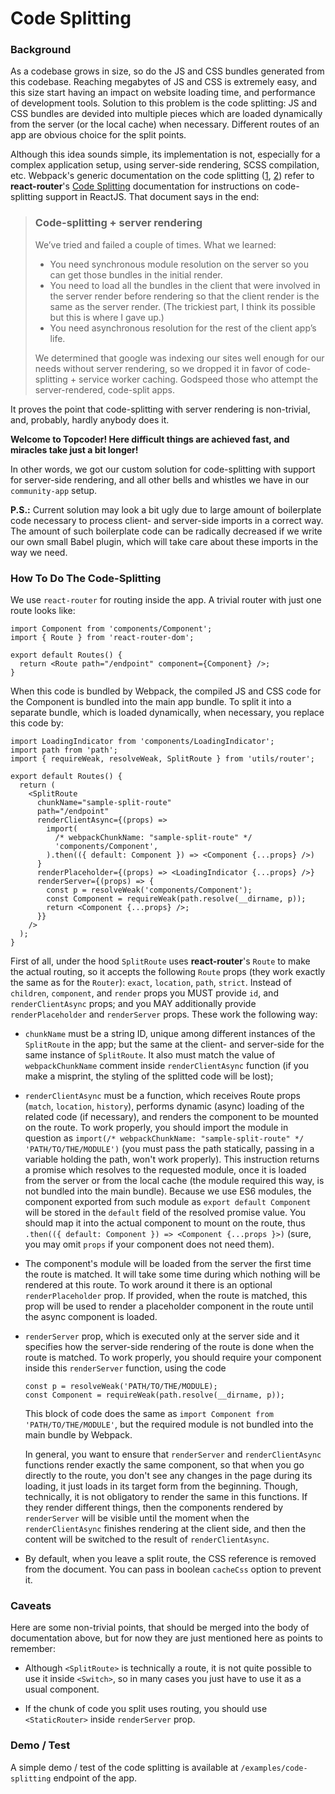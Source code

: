 # Code Splitting

### Background

As a codebase grows in size, so do the JS and CSS bundles generated from this codebase. Reaching megabytes of JS and CSS is extremely easy, and this size start having an impact on website loading time, and performance of development tools. Solution to this problem is the code splitting: JS and CSS bundles are devided into multiple pieces which are loaded dynamically from the server (or the local cache) when necessary. Different routes of an app are obvious choice for the split points.

Although this idea sounds simple, its implementation is not, especially for a complex application setup, using server-side rendering, SCSS compilation, etc. Webpack's generic documentation on the code splitting ([1](https://webpack.js.org/guides/code-splitting/), [2](https://webpack.js.org/guides/lazy-loading/)) refer to **react-router**'s [Code Splitting](https://reacttraining.com/react-router/web/guides/code-splitting) documentation for instructions on code-splitting support in ReactJS. That document says in the end:

> ### Code-splitting + server rendering
> We’ve tried and failed a couple of times. What we learned:
> - You need synchronous module resolution on the server so you can get those bundles in the initial render.
> - You need to load all the bundles in the client that were involved in the server render before rendering so that the client render is the same as the server render. (The trickiest part, I think its possible but this is where I gave up.)
> - You need asynchronous resolution for the rest of the client app’s life.
> 
> We determined that google was indexing our sites well enough for our needs without server rendering, so we dropped it in favor of code-splitting + service worker caching. Godspeed those who attempt the server-rendered, code-split apps.

It proves the point that code-splitting with server rendering is non-trivial, and, probably, hardly anybody does it.

**Welcome to Topcoder! Here difficult things are achieved fast, and miracles take just a bit longer!**

In other words, we got our custom solution for code-splitting with support for server-side rendering, and all other bells and whistles we have in our `community-app` setup.

**P.S.:** Current solution may look a bit ugly due to large amount of boilerplate code necessary to process client- and server-side imports in a correct way. The amount of such boilerplate code can be radically decreased if we write our own small Babel plugin, which will take care about these imports in the way we need.

### How To Do The Code-Splitting

We use `react-router` for routing inside the app. A trivial router with just one route looks like:

```
import Component from 'components/Component';
import { Route } from 'react-router-dom';

export default Routes() {
  return <Route path="/endpoint" component={Component} />;
}
```

When this code is bundled by Webpack, the compiled JS and CSS code for the Component is bundled into the main app bundle. To split it into a separate bundle, which is loaded dynamically, when necessary, you replace this code by:

```
import LoadingIndicator from 'components/LoadingIndicator';
import path from 'path';
import { requireWeak, resolveWeak, SplitRoute } from 'utils/router';

export default Routes() {
  return (
    <SplitRoute
      chunkName="sample-split-route"
      path="/endpoint"
      renderClientAsync={(props) =>
        import(
          /* webpackChunkName: "sample-split-route" */
          'components/Component',
        ).then(({ default: Component }) => <Component {...props} />)
      }
      renderPlaceholder={(props) => <LoadingIndicator {...props} />}
      renderServer={(props) => {
        const p = resolveWeak('components/Component');
        const Component = requireWeak(path.resolve(__dirname, p));
        return <Component {...props} />;
      }}
    />
  );
}

```

First of all, under the hood `SplitRoute` uses **react-router**'s `Route` to make the actual routing, so it accepts the following `Route` props (they work exactly the same as for the `Router`): `exact`, `location`, `path`, `strict`. Instead of `children`, `component`, and `render` props you MUST provide `id`, and `renderClientAsync` props; and you MAY additionally provide `renderPlaceholder` and `renderServer` props. These work the following way:

-   `chunkName` must be a string ID, unique among different instances of the `SplitRoute` in the app; but the same at the client- and server-side for the same instance of `SplitRoute`. It also must match the value of `webpackChunkName` comment inside `renderClientAsync` function (if you make a misprint, the styling of the splitted code will be lost);

-   `renderClientAsync` must be a function, which receives Route props (`match`, `location`, `history`), performs dynamic (async) loading of the related code (if necessary), and renders the component to be mounted on the route. To work properly, you should import the module in question as `import(/* webpackChunkName: "sample-split-route" */ 'PATH/TO/THE/MODULE')` (you must pass the path statically, passing in a variable holding the path, won't work properly). This instruction returns a promise which resolves to the requested module, once it is loaded from the server or from the local cache (the module required this way, is not bundled into the main bundle). Because we use ES6 modules, the component exported from such module as `export default Component` will be stored in the `default` field of the resolved promise value. You should map it into the actual component to mount on the route, thus `.then(({ default: Component }) => <Component {...props }>)` (sure, you may omit `props` if your component does not need them).

-   The component's module will be loaded from the server the first time the route is matched. It will take some time during which nothing will be rendered at this route. To work around it there is an optional `renderPlaceholder` prop. If provided, when the route is matched, this prop will be used to render a placeholder component in the route until the async component is loaded.

-   `renderServer` prop, which is executed only at the server side and it specifies how the server-side rendering of the route is done when the route is matched. To work properly, you should require your component inside this `renderServer` function, using the code 
    ```
    const p = resolveWeak('PATH/TO/THE/MODULE);
    const Component = requireWeak(path.resolve(__dirname, p));
    ```
    This block of code does the same as `import Component from 'PATH/TO/THE/MODULE'`, but the required module is not bundled into the main bundle by Webpack.

    In general, you want to ensure that `renderServer` and `renderClientAsync` functions render exactly the same component, so that when you go directly to the route, you don't see any changes in the page during its loading, it just loads in its target form from the beginning. Though, technically, it is not obligatory to render the same in this functions. If they render different things, then the components rendered by `renderServer` will be visible until the moment when the `renderClientAsync` finishes rendering at the client side, and then the content will be switched to the result of `renderClientAsync`.

-   By default, when you leave a split route, the CSS reference is removed from the document. You can pass in boolean `cacheCss` option to prevent it.

### Caveats

Here are some non-trivial points, that should be merged into the body of documentation above, but for now they are just mentioned here as points to remember:

- Although `<SplitRoute>` is technically a route, it is not quite possible to use it inside `<Switch>`, so in many cases you just have to use it as a usual component.

- If the chunk of code you split uses routing, you should use `<StaticRouter>` inside `renderServer` prop.

### Demo / Test

A simple demo / test of the code splitting is available at `/examples/code-splitting` endpoint of the app.
